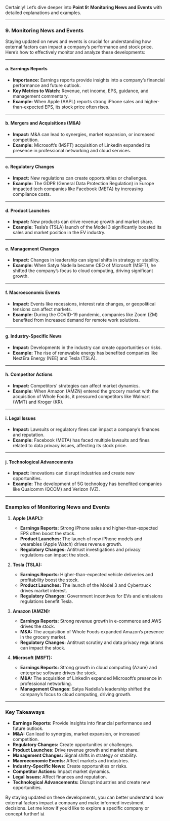Certainly! Let’s dive deeper into **Point 9: Monitoring News and Events** with detailed explanations and examples.

---

### **9. Monitoring News and Events**

Staying updated on news and events is crucial for understanding how external factors can impact a company’s performance and stock price. Here’s how to effectively monitor and analyze these developments:

---

#### **a. Earnings Reports**
   - **Importance:** Earnings reports provide insights into a company’s financial performance and future outlook.
   - **Key Metrics to Watch:** Revenue, net income, EPS, guidance, and management commentary.
   - **Example:** When Apple (AAPL) reports strong iPhone sales and higher-than-expected EPS, its stock price often rises.

---

#### **b. Mergers and Acquisitions (M&A)**
   - **Impact:** M&A can lead to synergies, market expansion, or increased competition.
   - **Example:** Microsoft’s (MSFT) acquisition of LinkedIn expanded its presence in professional networking and cloud services.

---

#### **c. Regulatory Changes**
   - **Impact:** New regulations can create opportunities or challenges.
   - **Example:** The GDPR (General Data Protection Regulation) in Europe impacted tech companies like Facebook (META) by increasing compliance costs.

---

#### **d. Product Launches**
   - **Impact:** New products can drive revenue growth and market share.
   - **Example:** Tesla’s (TSLA) launch of the Model 3 significantly boosted its sales and market position in the EV industry.

---

#### **e. Management Changes**
   - **Impact:** Changes in leadership can signal shifts in strategy or stability.
   - **Example:** When Satya Nadella became CEO of Microsoft (MSFT), he shifted the company’s focus to cloud computing, driving significant growth.

---

#### **f. Macroeconomic Events**
   - **Impact:** Events like recessions, interest rate changes, or geopolitical tensions can affect markets.
   - **Example:** During the COVID-19 pandemic, companies like Zoom (ZM) benefited from increased demand for remote work solutions.

---

#### **g. Industry-Specific News**
   - **Impact:** Developments in the industry can create opportunities or risks.
   - **Example:** The rise of renewable energy has benefited companies like NextEra Energy (NEE) and Tesla (TSLA).

---

#### **h. Competitor Actions**
   - **Impact:** Competitors’ strategies can affect market dynamics.
   - **Example:** When Amazon (AMZN) entered the grocery market with the acquisition of Whole Foods, it pressured competitors like Walmart (WMT) and Kroger (KR).

---

#### **i. Legal Issues**
   - **Impact:** Lawsuits or regulatory fines can impact a company’s finances and reputation.
   - **Example:** Facebook (META) has faced multiple lawsuits and fines related to data privacy issues, affecting its stock price.

---

#### **j. Technological Advancements**
   - **Impact:** Innovations can disrupt industries and create new opportunities.
   - **Example:** The development of 5G technology has benefited companies like Qualcomm (QCOM) and Verizon (VZ).

---

### **Examples of Monitoring News and Events**

1. **Apple (AAPL):**
   - **Earnings Reports:** Strong iPhone sales and higher-than-expected EPS often boost the stock.
   - **Product Launches:** The launch of new iPhone models and wearables (Apple Watch) drives revenue growth.
   - **Regulatory Changes:** Antitrust investigations and privacy regulations can impact the stock.

2. **Tesla (TSLA):**
   - **Earnings Reports:** Higher-than-expected vehicle deliveries and profitability boost the stock.
   - **Product Launches:** The launch of the Model 3 and Cybertruck drives market interest.
   - **Regulatory Changes:** Government incentives for EVs and emissions regulations benefit Tesla.

3. **Amazon (AMZN):**
   - **Earnings Reports:** Strong revenue growth in e-commerce and AWS drives the stock.
   - **M&A:** The acquisition of Whole Foods expanded Amazon’s presence in the grocery market.
   - **Regulatory Changes:** Antitrust scrutiny and data privacy regulations can impact the stock.

4. **Microsoft (MSFT):**
   - **Earnings Reports:** Strong growth in cloud computing (Azure) and enterprise software drives the stock.
   - **M&A:** The acquisition of LinkedIn expanded Microsoft’s presence in professional networking.
   - **Management Changes:** Satya Nadella’s leadership shifted the company’s focus to cloud computing, driving growth.

---

### **Key Takeaways**
- **Earnings Reports:** Provide insights into financial performance and future outlook.
- **M&A:** Can lead to synergies, market expansion, or increased competition.
- **Regulatory Changes:** Create opportunities or challenges.
- **Product Launches:** Drive revenue growth and market share.
- **Management Changes:** Signal shifts in strategy or stability.
- **Macroeconomic Events:** Affect markets and industries.
- **Industry-Specific News:** Create opportunities or risks.
- **Competitor Actions:** Impact market dynamics.
- **Legal Issues:** Affect finances and reputation.
- **Technological Advancements:** Disrupt industries and create new opportunities.

By staying updated on these developments, you can better understand how external factors impact a company and make informed investment decisions. Let me know if you’d like to explore a specific company or concept further! 📊